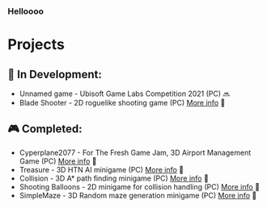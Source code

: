 ### Helloooo

# Projects
## :game_die: **In Development:**

+ Unnamed game - Ubisoft Game Labs Competition 2021 (PC) :soon:
+ Blade Shooter - 2D roguelike shooting game (PC) [More info](https://github.com/Double-Seven/BladeRunnerGameProject) :floppy_disk:

## :video_game: **Completed:**

+ Cyperplane2077 - For The Fresh Game Jam, 3D Airport Management Game (PC) [More info](https://github.com/Seibaah/The-Fresh-Game-Jam-2021) :floppy_disk:
+ Treasure - 3D HTN AI minigame (PC) [More info](https://github.com/Double-Seven/Game_algorithm_implementation/tree/main/A4_HTN) :floppy_disk:
+ Collision - 3D A* path finding minigame (PC) [More info](https://github.com/Double-Seven/Game_algorithm_implementation/tree/main/A2_CollisionDetection) :floppy_disk:
+ Shooting Balloons - 2D minigame for collision handling (PC) [More info](https://github.com/Double-Seven/Game_algorithm_implementation/tree/main/A3_PathFinding) :floppy_disk:
+ SimpleMaze - 3D Random maze generation minigame (PC) [More info](https://github.com/Double-Seven/Game_algorithm_implementation/tree/main/A1_Maze) :floppy_disk:

<!--
**Double-Seven/Double-Seven** is a ✨ _special_ ✨ repository because its `README.md` (this file) appears on your GitHub profile.

Here are some ideas to get you started:

- 🔭 I’m currently working on ...
- 🌱 I’m currently learning ...
- 👯 I’m looking to collaborate on ...
- 🤔 I’m looking for help with ...
- 💬 Ask me about ...
- 📫 How to reach me: ...
- 😄 Pronouns: ...
- ⚡ Fun fact: ...
-->
